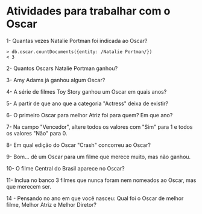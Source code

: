 # Atividades para trabalhar com o Oscar

1- Quantas vezes Natalie Portman foi indicada ao Oscar? <br>

```
> db.oscar.countDocuments({entity: /Natalie Portman/})
< 3
```

2- Quantos Oscars Natalie Portman ganhou?

3- Amy Adams já ganhou algum Oscar?

4- A série de filmes Toy Story ganhou um Oscar em quais anos?

5- A partir de que ano que a categoria "Actress" deixa de existir? 

6- O primeiro Oscar para melhor Atriz foi para quem? Em que ano?

7- Na campo "Vencedor", altere todos os valores com "Sim" para 1 e todos os valores "Não" para 0.

8- Em qual edição do Oscar "Crash" concorreu ao Oscar?

9- Bom... dê um Oscar para um filme que merece muito, mas não ganhou.

10- O filme Central do Brasil aparece no Oscar?

11- Inclua no banco 3 filmes que nunca foram nem nomeados ao Oscar, mas que merecem ser. 

14 - Pensando no ano em que você nasceu: Qual foi o Oscar de melhor filme, Melhor Atriz e Melhor Diretor?
